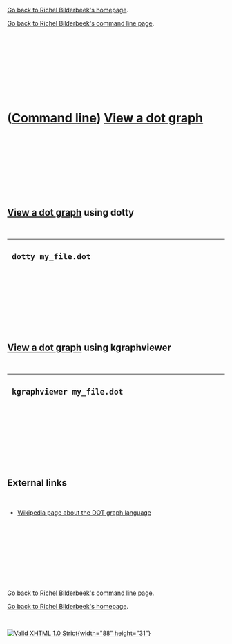 [Go back to Richel Bilderbeek's homepage](index.htm).

[Go back to Richel Bilderbeek's command line page](Cl.htm).

 

 

 

 

 

([Command line](Cl.htm)) [View a dot graph](ClViewDotGraph.htm)
===============================================================

 

 

 

 

 

[View a dot graph](ClViewDotGraph.htm) using dotty
--------------------------------------------------

 

  ----------------------
  ` dotty my_file.dot`
  ----------------------

 

 

 

 

 

[View a dot graph](ClViewDotGraph.htm) using kgraphviewer
---------------------------------------------------------

 

  -----------------------------
  ` kgraphviewer my_file.dot`
  -----------------------------

 

 

 

 

 

External links
--------------

 

-   [Wikipedia page about the DOT graph
    language](http://en.wikipedia.org/wiki/DOT_language)

 

 

 

 

 

[Go back to Richel Bilderbeek's command line page](Cl.htm).

[Go back to Richel Bilderbeek's homepage](index.htm).

 

[![Valid XHTML 1.0 Strict](valid-xhtml10.png){width="88"
height="31"}](http://validator.w3.org/check?uri=referer)
